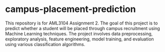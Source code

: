 # campus-placement-prediction
This repository is for AML3104 Assignment 2. The goal of this project is to predict whether a student will be placed through campus recruitment using Machine Learning techniques. The project involves data preprocessing, exploratory analysis, feature engineering, model training, and evaluation using various classification algorithms.

